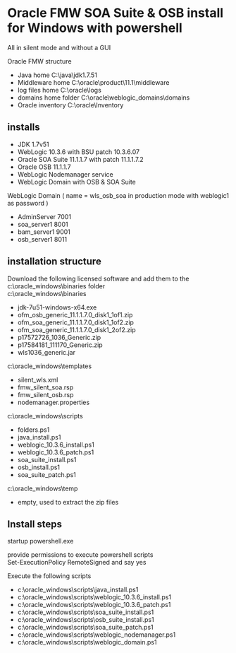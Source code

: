 Oracle FMW SOA Suite & OSB install for Windows with powershell
==============================================================

All in silent mode and without a GUI

Oracle FMW structure
- Java home C:\java\jdk1.7.51
- Middleware home C:\oracle\product\11.1\middleware
- log files home C:\oracle\logs
- domains home folder C:\oracle\weblogic_domains\domains 
- Oracle inventory C:\oracle\Inventory

installs
--------
- JDK 1.7v51
- WebLogic 10.3.6 with BSU patch 10.3.6.07
- Oracle SOA Suite 11.1.1.7 with patch 11.1.1.7.2
- Oracle OSB 11.1.1.7
- WebLogic Nodemanager service
- WebLogic Domain with OSB & SOA Suite

WebLogic Domain ( name = wls_osb_soa  in production mode with weblogic1 as password )
- AdminServer 7001
- soa_server1 8001
- bam_server1 9001
- osb_server1 8011
 
 
installation structure
----------------------

Download the following licensed software and add them to the c:\oracle_windows\binaries folder  
c:\oracle_windows\binaries
- jdk-7u51-windows-x64.exe
- ofm_osb_generic_11.1.1.7.0_disk1_1of1.zip
- ofm_soa_generic_11.1.1.7.0_disk1_1of2.zip
- ofm_soa_generic_11.1.1.7.0_disk1_2of2.zip
- p17572726_1036_Generic.zip
- p17584181_111170_Generic.zip
- wls1036_generic.jar

c:\oracle_windows\templates
- silent_wls.xml
- fmw_silent_soa.rsp
- fmw_silent_osb.rsp
- nodemanager.properties

c:\oracle_windows\scripts
- folders.ps1
- java_install.ps1
- weblogic_10.3.6_install.ps1
- weblogic_10.3.6_patch.ps1
- soa_suite_install.ps1
- osb_install.ps1
- soa_suite_patch.ps1

c:\oracle_windows\temp
- empty, used to extract the zip files

Install steps 
-------------

startup powershell.exe  

provide permissions to execute powershell scripts  
    Set-ExecutionPolicy RemoteSigned and say yes

Execute the following scripts	
- c:\oracle_windows\scripts\java_install.ps1
- c:\oracle_windows\scripts\weblogic_10.3.6_install.ps1
- c:\oracle_windows\scripts\weblogic_10.3.6_patch.ps1
- c:\oracle_windows\scripts\soa_suite_install.ps1
- c:\oracle_windows\scripts\osb_suite_install.ps1
- c:\oracle_windows\scripts\soa_suite_patch.ps1
- c:\oracle_windows\scripts\weblogic_nodemanager.ps1
- c:\oracle_windows\scripts\weblogic_domain.ps1



